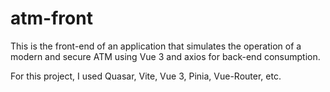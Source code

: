 # atm-front
This is the front-end of an application that simulates the operation of a modern and secure ATM using Vue 3 and axios for back-end consumption.

For this project, I used Quasar, Vite, Vue 3, Pinia, Vue-Router, etc.